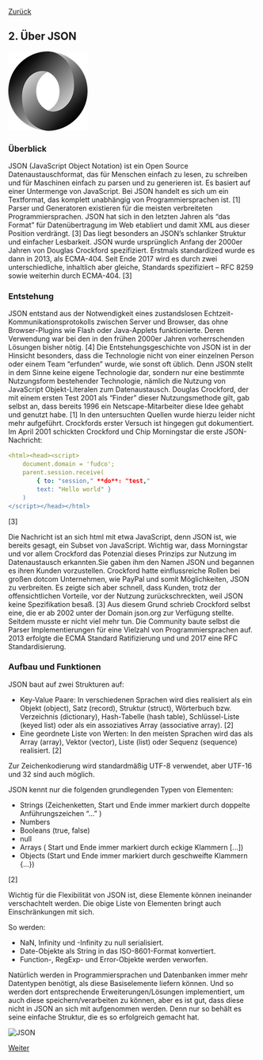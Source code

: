 [Zurück](01_Motivation.md)

## 2. Über JSON

![JSON_Logo](img/JSON_160px.png "JSON Logo")



### Überblick

JSON (JavaScript Object Notation) ist ein Open Source Datenaustauschformat, das für Menschen einfach zu lesen, zu schreiben und für Maschinen einfach zu parsen und zu generieren ist. Es basiert auf einer Untermenge von JavaScript. Bei JSON handelt es sich um ein Textformat, das komplett unabhängig von Programmiersprachen ist. [1] Parser und Generatoren existieren für die meisten verbreiteten Programmiersprachen. JSON hat sich in den letzten Jahren als “das Format” für Datenübertragung im Web etabliert und damit XML aus dieser Position verdrängt. [3] Das liegt besonders an JSON’s schlanker Struktur und einfacher Lesbarkeit.
JSON wurde ursprünglich Anfang der 2000er Jahren von Douglas Crockford spezifiziert. Erstmals standardized wurde es dann in 2013, als ECMA-404. Seit Ende 2017 wird es durch zwei unterschiedliche, inhaltlich aber gleiche, Standards spezifiziert – RFC 8259 sowie weiterhin durch ECMA-404. [3] 



### Entstehung

JSON entstand aus der Notwendigkeit eines zustandslosen Echtzeit-Kommunikationsprotokolls zwischen Server und Browser, das ohne Browser-Plugins wie Flash oder Java-Applets funktionierte. Deren Verwendung war bei den in den frühen 2000er Jahren vorherrschenden Lösungen bisher nötig. [4]
Die Entstehungsgeschichte von JSON ist in der Hinsicht besonders, dass die Technologie nicht von einer einzelnen Person oder einem Team “erfunden” wurde, wie sonst oft üblich. Denn JSON stellt in dem Sinne keine eigene Technologie dar, sondern nur eine bestimmte Nutzungsform bestehender Technologie, nämlich die Nutzung von JavaScript Objekt-Literalen zum Datenaustausch. Douglas Crockford, der mit einem ersten Test 2001 als “Finder” dieser Nutzungsmethode gilt, gab selbst an, dass bereits 1996 ein Netscape-Mitarbeiter diese Idee gehabt und genutzt habe. [1] In den untersuchten Quellen wurde hierzu leider nicht mehr aufgeführt. Crockfords erster Versuch ist hingegen gut dokumentiert. Im April 2001 schickten Crockford und Chip Morningstar die erste JSON-Nachricht:

```yaml
<html><head><script> 
	document.domain = 'fudco';  
	parent.session.receive(    
		{ to: "session," **do**: "test,"     
		text: "Hello world" }  
	)
</script></head></html>
```
[3]



Die Nachricht ist an sich html mit etwa JavaScript, denn JSON ist, wie bereits gesagt, ein Subset von JavaScript. Wichtig war, dass Morningstar und vor allem Crockford das Potenzial dieses Prinzips zur Nutzung im Datenaustausch erkannten.Sie gaben ihm den Namen JSON und begannen es ihren Kunden vorzustellen. Crockford hatte einflussreiche Rollen bei großen dotcom Unternehmen, wie PayPal und somit Möglichkeiten, JSON zu verbreiten. Es zeigte sich aber schnell, dass Kunden, trotz der offensichtlichen Vorteile, vor der Nutzung zurückschreckten, weil JSON keine Spezifikation besaß. [3] Aus diesem Grund schrieb Crockford selbst eine, die er ab 2002 unter der Domain json.org zur Verfügung stellte. Seitdem musste er nicht viel mehr tun. Die Community baute selbst die Parser Implementierungen für eine Vielzahl von Programmiersprachen auf. 2013 erfolgte die ECMA Standard Ratifizierung und und 2017 eine RFC Standardisierung.



### Aufbau und Funktionen

JSON baut auf zwei Strukturen auf:

- Key-Value Paare: In verschiedenen Sprachen wird dies realisiert als ein Objekt (object), Satz (record), Struktur (struct), Wörterbuch bzw. Verzeichnis (dictionary), Hash-Tabelle (hash table), Schlüssel-Liste (keyed list) oder als ein assoziatives Array (associative array). [2]
- Eine geordnete Liste von Werten: In den meisten Sprachen wird das als Array (array), Vektor (vector), Liste (list) oder Sequenz (sequence) realisiert. [2]

Zur Zeichenkodierung wird standardmäßig UTF-8 verwendet, aber UTF-16 und 32 sind auch möglich.

 JSON kennt nur die folgenden grundlegenden Typen von Elementen:

- Strings (Zeichenketten, Start und Ende immer markiert durch doppelte Anführungszeichen “...” ) 
- Numbers 
- Booleans (true, false)
- null
- Arrays ( Start und Ende immer markiert durch eckige Klammern [...])
- Objects (Start und Ende immer markiert durch geschweifte Klammern {...})

[2]

Wichtig für die Flexibilität von JSON ist, diese Elemente können ineinander verschachtelt werden. Die obige Liste von Elementen bringt auch Einschränkungen mit sich. 

So werden:

- NaN, Infinity und -Infinity zu null serialisiert.
- Date-Objekte als String in das ISO-8601-Format konvertiert.
- Function-, RegExp- und Error-Objekte werden verworfen.

Natürlich werden in Programmiersprachen und Datenbanken immer mehr Datentypen benötigt, als diese Basiselemente liefern können. Und so werden dort entsprechende Erweiterungen/Lösungen implementiert, um auch diese speichern/verarbeiten zu können, aber es ist gut, dass diese nicht in JSON an sich mit aufgenommen werden. Denn nur so behält es seine einfache Struktur, die es so erfolgreich gemacht hat.

![JSON](https://www.json.org/img/value.png "Von JSON unterstützte Datentypen")


[Weiter](03_Ueber_PostgreSQL.md)

